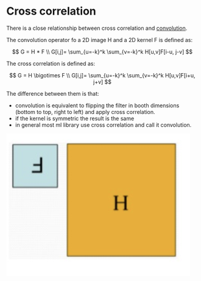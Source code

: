 # Cross correlation

There is a close relationship between cross correlation and [convolution](convolution_operation.md).

The convolution operator fo a 2D image H and a 2D kernel F is defined as:

$$
G = H * F \\
G[i,j]= \sum_{u=-k}^k \sum_{v=-k}^k H[u,v]F[i-u, j-v]
$$

The cross correlation is defined as:

$$
G = H \bigotimes F \\
G[i,j]= \sum_{u=-k}^k \sum_{v=-k}^k H[u,v]F[i+u, j+v]
$$


The difference between them is that:

* convolution is equivalent to flipping the filter in booth dimensions (bottom to top, right to left) and apply cross correlation.
* if the kernel is symmetric the result is the same
* in general most ml library use cross correlation and call it convolution.

![](../.images/machine_learning/flipped_kernel.png)